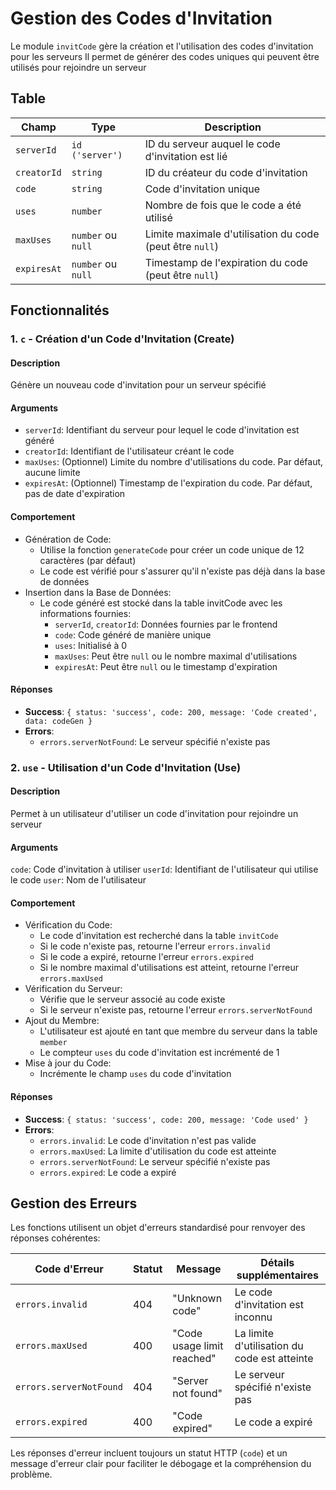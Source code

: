 # Gestion des Codes d'Invitation

Le module `invitCode` gère la création et l'utilisation des codes d'invitation pour les serveurs
Il permet de générer des codes uniques qui peuvent être utilisés pour rejoindre un serveur

## Table

| Champ       | Type               | Description                                              |
| ----------- | ------------------ | -------------------------------------------------------- |
| `serverId`  | `id ('server') `   | ID du serveur auquel le code d'invitation est lié        |
| `creatorId` | `string`           | ID du créateur du code d'invitation                      |
| `code`      | `string`           | Code d'invitation unique                                 |
| `uses`      | `number`           | Nombre de fois que le code a été utilisé                 |
| `maxUses`   | `number` ou `null` | Limite maximale d'utilisation du code (peut être `null`) |
| `expiresAt` | `number` ou `null` | Timestamp de l'expiration du code (peut être `null`)     |

## Fonctionnalités

### 1. `c` - Création d'un Code d'Invitation (Create)

#### Description

Génère un nouveau code d'invitation pour un serveur spécifié

#### Arguments

-   `serverId`: Identifiant du serveur pour lequel le code d'invitation est généré
-   `creatorId`: Identifiant de l'utilisateur créant le code
-   `maxUses`: (Optionnel) Limite du nombre d'utilisations du code. Par défaut, aucune limite
-   `expiresAt`: (Optionnel) Timestamp de l'expiration du code. Par défaut, pas de date d'expiration

#### Comportement

-   Génération de Code:
    -   Utilise la fonction `generateCode` pour créer un code unique de 12 caractères (par défaut)
    -   Le code est vérifié pour s'assurer qu'il n'existe pas déjà dans la base de données
-   Insertion dans la Base de Données:
    -   Le code généré est stocké dans la table invitCode avec les informations fournies:
        -   `serverId`, `creatorId`: Données fournies par le frontend
        -   `code`: Code généré de manière unique
        -   `uses`: Initialisé à 0
        -   `maxUses`: Peut être `null` ou le nombre maximal d'utilisations
        -   `expiresAt`: Peut être `null` ou le timestamp d'expiration

#### Réponses

-   **Success**: `{ status: 'success', code: 200, message: 'Code created', data: codeGen }`
-   **Errors**:
    -   `errors.serverNotFound`: Le serveur spécifié n'existe pas

### 2. `use` - Utilisation d'un Code d'Invitation (Use)

#### Description

Permet à un utilisateur d'utiliser un code d'invitation pour rejoindre un serveur

#### Arguments

`code`: Code d'invitation à utiliser
`userId`: Identifiant de l'utilisateur qui utilise le code
`user`: Nom de l'utilisateur

#### Comportement

-   Vérification du Code:
    -   Le code d'invitation est recherché dans la table `invitCode`
    -   Si le code n'existe pas, retourne l'erreur `errors.invalid`
    -   Si le code a expiré, retourne l'erreur `errors.expired`
    -   Si le nombre maximal d'utilisations est atteint, retourne l'erreur `errors.maxUsed`
-   Vérification du Serveur:
    -   Vérifie que le serveur associé au code existe
    -   Si le serveur n'existe pas, retourne l'erreur `errors.serverNotFound`
-   Ajout du Membre:
    -   L'utilisateur est ajouté en tant que membre du serveur dans la table `member`
    -   Le compteur `uses` du code d'invitation est incrémenté de 1
-   Mise à jour du Code:
    -   Incrémente le champ `uses` du code d'invitation

#### Réponses

-   **Success**: `{ status: 'success', code: 200, message: 'Code used' }`
-   **Errors**:
    -   `errors.invalid`: Le code d'invitation n'est pas valide
    -   `errors.maxUsed`: La limite d'utilisation du code est atteinte
    -   `errors.serverNotFound`: Le serveur spécifié n'existe pas
    -   `errors.expired`: Le code a expiré

## Gestion des Erreurs

Les fonctions utilisent un objet d'erreurs standardisé pour renvoyer des réponses cohérentes:

| Code d'Erreur           | Statut | Message                    | Détails supplémentaires                      |
| ----------------------- | ------ | -------------------------- | -------------------------------------------- |
| `errors.invalid`        | 404    | "Unknown code"             | Le code d'invitation est inconnu             |
| `errors.maxUsed`        | 400    | "Code usage limit reached" | La limite d'utilisation du code est atteinte |
| `errors.serverNotFound` | 404    | "Server not found"         | Le serveur spécifié n'existe pas             |
| `errors.expired`        | 400    | "Code expired"             | Le code a expiré                             |

Les réponses d'erreur incluent toujours un statut HTTP (`code`) et un message d'erreur clair pour faciliter le débogage et la compréhension du problème.
